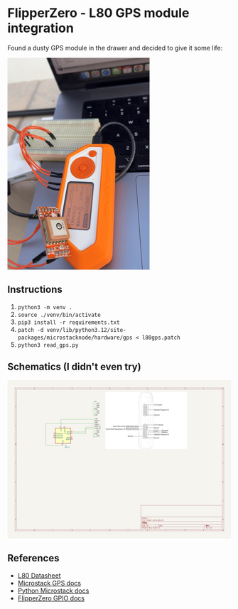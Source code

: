# FlipperZero - L80 GPS module integration

Found a dusty GPS module in the drawer and decided to give it some life:

![](./media/blink.gif)

## Instructions

1. `python3 -m venv .`
2. `source ./venv/bin/activate`
3. `pip3 install -r requirements.txt`
4. `patch -d venv/lib/python3.12/site-packages/microstacknode/hardware/gps < l80gps.patch`
5. `python3 read_gps.py`

## Schematics (I didn't even try)

![](./media/flipper_l80_schematics.jpg)

## References

- [L80 Datasheet](https://www.quectel.com/wp-content/uploads/2021/03/Quectel_L80_Hardware_Design_V1.5-1.pdf)
- [Microstack GPS docs](https://www.farnell.com/datasheets/1860443.pdf)
- [Python Microstack docs](https://python3-microstacknode.readthedocs.io/en/latest/example.html)
- [FlipperZero GPIO docs](https://docs.flipper.net/gpio-and-modules)
